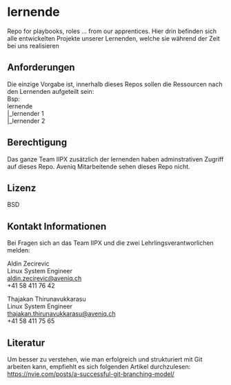 # lernende
Repo for playbooks, roles ... from our apprentices. Hier drin befinden sich alle entwickelten Projekte unserer Lernenden, welche sie während der Zeit bei uns realisieren

Anforderungen
------------

Die einzige Vorgabe ist, innerhalb dieses Repos sollen die Ressourcen nach den Lernenden aufgeteilt sein:<br>
Bsp:<br>
lernende<br>
|_lernender 1<br>
|_lernender 2<br>

Berechtigung
------------

Das ganze Team IIPX zusätzlich der lernenden haben adminstrativen Zugriff auf dieses Repo. Aveniq Mitarbeitende sehen dieses Repo nicht. 

Lizenz
-------

BSD

Kontakt Informationen
------------------

Bei Fragen sich an das Team IIPX und die zwei Lehrlingsverantworlichen melden:

Aldin Zecirevic<br>
Linux System Engineer<br>
aldin.zecirevic@aveniq.ch<br>
+41 58 411 76 42<br>

Thajakan Thirunavukkarasu<br>
Linux System Engineer<br>
thajakan.thirunavukkarasu@aveniq.ch<br>
+41 58 411 75 65<br>

Literatur
------------------
Um besser zu verstehen, wie man erfolgreich und strukturiert mit Git arbeiten kann, empfiehlt es sich folgenden Artikel durchzulesen:
https://nvie.com/posts/a-successful-git-branching-model/
